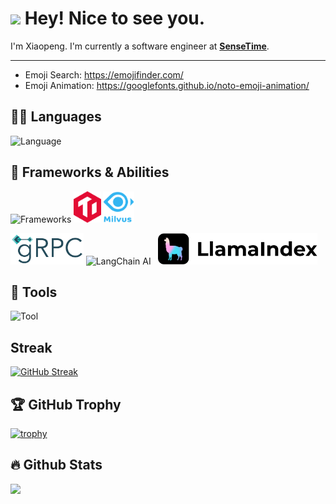 
# <img src="https://fonts.gstatic.com/s/e/notoemoji/latest/1f60e/512.gif" width="30"/> Hey! Nice to see you.
<!--  <img src="https://emojis.slackmojis.com/emojis/images/1531849430/4246/blob-sunglasses.gif?1531849430" width="30"/> Hey! Nice to see you.-->

I'm Xiaopeng. I'm currently a software engineer at <strong><a href="https://www.sensetime.com/">SenseTime</a></strong>.

<hr>

- Emoji Search: https://emojifinder.com/
- Emoji Animation: https://googlefonts.github.io/noto-emoji-animation/

## 🧑‍💻️ Languages 

![Language](https://go-skill-icons.vercel.app/api/icons?i=go,py,rust,latex,md,git&theme=dark)

## 🚀 Frameworks & Abilities

![Frameworks](https://go-skill-icons.vercel.app/api/icons?i=mysql,redis,kafka,grafana,docker,kubernetes,pytorch,fastapi&theme=dark)  <img src="icons/TiDB_original.svg" alt="TiDB" height="50" />  <img src="icons/milvus-stacked-color.svg" alt="Milvus" height="50" />

<p> 
  <img src="icons/grpc-logo.svg" alt="gRPC" height="50" />
  <img src="https://raw.githubusercontent.com/langchain-ai/.github/main/profile/logo-dark.svg#gh-light-mode-only" alt="LangChain AI" height="50" />&nbsp&nbsp
  <img src="icons/LlamaIndex.svg" alt="LlamaIndex" height="50" />&nbsp&nbsp
</p>

## 🔨 Tools 

![Tool](https://go-skill-icons.vercel.app/api/icons?i=vscode,notion,postman,bash,vim,apple,linux,matlab&theme=dark)

## Streak

[![GitHub Streak](https://streak-stats.demolab.com/?user=simonwei97)](https://git.io/streak-stats)

## 🏆 GitHub Trophy

[![trophy](https://github-profile-trophy.vercel.app/?username=simonwei97&theme=onedark&margin-w=5&margin-h=5)](https://github.com/ryo-ma/github-profile-trophy)

## 🔥 Github Stats

<div>
  <img height="165" align="left" src="https://github-readme-stats.vercel.app/api?username=simonwei97&show_icons=true&theme=gotham&count_private=true" />
<!--   <img src="https://github-readme-stats.vercel.app/api/top-langs/?username=simonwei97&layout=compact&show_icons=true&theme=gotham" /> -->
</div>

<!--![simonwei97's GitHub stats](https://github-readme-stats.vercel.app/api?username=simonwei97&show_icons=true&show=reviews,discussions_started,discussions_answered,prs_merged,prs_merged_percentage)-->

<!--![simonwei97's WakaTime stats](https://github-readme-stats.vercel.app/api/wakatime?username=simonwei97) -->
